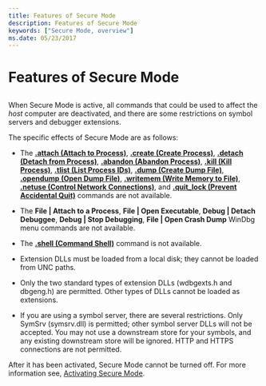 ```yaml
---
title: Features of Secure Mode
description: Features of Secure Mode
keywords: ["Secure Mode, overview"]
ms.date: 05/23/2017
---
```


# Features of Secure Mode


## <span id="ddk_features_of_secure_mode_dbg"></span><span id="DDK_FEATURES_OF_SECURE_MODE_DBG"></span>


When Secure Mode is active, all commands that could be used to affect the *host* computer are deactivated, and there are some restrictions on symbol servers and debugger extensions.

The specific effects of Secure Mode are as follows:

-   The [**.attach (Attach to Process)**](-attach--attach-to-process-.md), [**.create (Create Process)**](-create--create-process-.md), [**.detach (Detach from Process)**](-detach--detach-from-process-.md), [**.abandon (Abandon Process)**](-abandon--abandon-process-.md), [**.kill (Kill Process)**](-kill--kill-process-.md), [**.tlist (List Process IDs)**](-tlist--list-process-ids-.md), [**.dump (Create Dump File)**](-dump--create-dump-file-.md), [**.opendump (Open Dump File)**](-opendump--open-dump-file-.md), [**.writemem (Write Memory to File)**](-writemem--write-memory-to-file-.md), [**.netuse (Control Network Connections)**](-netuse--control-network-connections-.md), and [**.quit\_lock (Prevent Accidental Quit)**](-quit-lock--prevent-accidental-quit-.md) commands are not available.

-   The **File | Attach to a Process**, **File | Open Executable**, **Debug | Detach Debuggee**, **Debug | Stop Debugging**, **File | Open Crash Dump** WinDbg menu commands are not available.

-   The [**.shell (Command Shell)**](-shell--command-shell-.md) command is not available.

-   Extension DLLs must be loaded from a local disk; they cannot be loaded from UNC paths.

-   Only the two standard types of extension DLLs (wdbgexts.h and dbgeng.h) are permitted. Other types of DLLs cannot be loaded as extensions.

-   If you are using a symbol server, there are several restrictions. Only SymSrv (symsrv.dll) is permitted; other symbol server DLLs will not be accepted. You may not use a downstream store for your symbols, and any existing downstream store will be ignored. HTTP and HTTPS connections are not permitted.

After it has been activated, Secure Mode cannot be turned off. For more information see, [Activating Secure Mode](activating-secure-mode.md).

 

 





